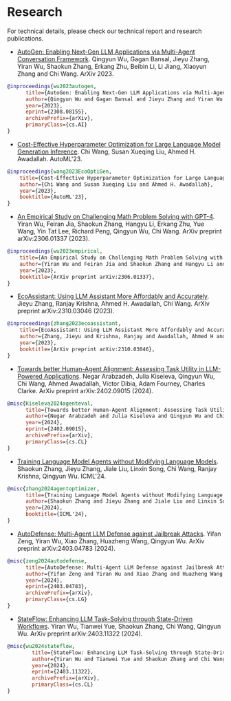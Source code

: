 # Research

For technical details, please check our technical report and research publications.

* [AutoGen: Enabling Next-Gen LLM Applications via Multi-Agent Conversation Framework](https://arxiv.org/abs/2308.08155). Qingyun Wu, Gagan Bansal, Jieyu Zhang, Yiran Wu, Shaokun Zhang, Erkang Zhu, Beibin Li, Li Jiang, Xiaoyun Zhang and Chi Wang. ArXiv 2023.

```bibtex
@inproceedings{wu2023autogen,
      title={AutoGen: Enabling Next-Gen LLM Applications via Multi-Agent Conversation Framework},
      author={Qingyun Wu and Gagan Bansal and Jieyu Zhang and Yiran Wu and Shaokun Zhang and Erkang Zhu and Beibin Li and Li Jiang and Xiaoyun Zhang and Chi Wang},
      year={2023},
      eprint={2308.08155},
      archivePrefix={arXiv},
      primaryClass={cs.AI}
}
```

* [Cost-Effective Hyperparameter Optimization for Large Language Model Generation Inference](https://arxiv.org/abs/2303.04673). Chi Wang, Susan Xueqing Liu, Ahmed H. Awadallah. AutoML'23.

```bibtex
@inproceedings{wang2023EcoOptiGen,
    title={Cost-Effective Hyperparameter Optimization for Large Language Model Generation Inference},
    author={Chi Wang and Susan Xueqing Liu and Ahmed H. Awadallah},
    year={2023},
    booktitle={AutoML'23},
}
```

* [An Empirical Study on Challenging Math Problem Solving with GPT-4](https://arxiv.org/abs/2306.01337). Yiran Wu, Feiran Jia, Shaokun Zhang, Hangyu Li, Erkang Zhu, Yue Wang, Yin Tat Lee, Richard Peng, Qingyun Wu, Chi Wang. ArXiv preprint arXiv:2306.01337 (2023).

```bibtex
@inproceedings{wu2023empirical,
    title={An Empirical Study on Challenging Math Problem Solving with GPT-4},
    author={Yiran Wu and Feiran Jia and Shaokun Zhang and Hangyu Li and Erkang Zhu and Yue Wang and Yin Tat Lee and Richard Peng and Qingyun Wu and Chi Wang},
    year={2023},
    booktitle={ArXiv preprint arXiv:2306.01337},
}
```

* [EcoAssistant: Using LLM Assistant More Affordably and Accurately](https://arxiv.org/abs/2310.03046). Jieyu Zhang, Ranjay Krishna, Ahmed H. Awadallah, Chi Wang. ArXiv preprint arXiv:2310.03046 (2023).

```bibtex
@inproceedings{zhang2023ecoassistant,
    title={EcoAssistant: Using LLM Assistant More Affordably and Accurately},
    author={Zhang, Jieyu and Krishna, Ranjay and Awadallah, Ahmed H and Wang, Chi},
    year={2023},
    booktitle={ArXiv preprint arXiv:2310.03046},
}
```

* [Towards better Human-Agent Alignment: Assessing Task Utility in LLM-Powered Applications](https://arxiv.org/abs/2402.09015). Negar Arabzadeh, Julia Kiseleva, Qingyun Wu, Chi Wang, Ahmed Awadallah, Victor Dibia, Adam Fourney, Charles Clarke. ArXiv preprint arXiv:2402.09015 (2024).

```bibtex
@misc{Kiseleva2024agenteval,
      title={Towards better Human-Agent Alignment: Assessing Task Utility in LLM-Powered Applications},
      author={Negar Arabzadeh and Julia Kiseleva and Qingyun Wu and Chi Wang and Ahmed Awadallah and Victor Dibia and Adam Fourney and Charles Clarke},
      year={2024},
      eprint={2402.09015},
      archivePrefix={arXiv},
      primaryClass={cs.CL}
}
```

* [Training Language Model Agents without Modifying Language Models](https://arxiv.org/abs/2402.11359). Shaokun Zhang, Jieyu Zhang, Jiale Liu, Linxin Song, Chi Wang, Ranjay Krishna, Qingyun Wu. ICML'24.

```bibtex
@misc{zhang2024agentoptimizer,
      title={Training Language Model Agents without Modifying Language Models},
      author={Shaokun Zhang and Jieyu Zhang and Jiale Liu and Linxin Song and Chi Wang and Ranjay Krishna and Qingyun Wu},
      year={2024},
      booktitle={ICML'24},
}
```

* [AutoDefense: Multi-Agent LLM Defense against Jailbreak Attacks](https://arxiv.org/abs/2403.04783). Yifan Zeng, Yiran Wu, Xiao Zhang, Huazheng Wang, Qingyun Wu. ArXiv preprint arXiv:2403.04783 (2024).

```bibtex
@misc{zeng2024autodefense,
      title={AutoDefense: Multi-Agent LLM Defense against Jailbreak Attacks},
      author={Yifan Zeng and Yiran Wu and Xiao Zhang and Huazheng Wang and Qingyun Wu},
      year={2024},
      eprint={2403.04783},
      archivePrefix={arXiv},
      primaryClass={cs.LG}
}
```

* [StateFlow: Enhancing LLM Task-Solving through State-Driven Workflows](https://arxiv.org/abs/2403.11322). Yiran Wu, Tianwei Yue, Shaokun Zhang, Chi Wang, Qingyun Wu. ArXiv preprint arXiv:2403.11322 (2024).

```bibtex
@misc{wu2024stateflow,
        title={StateFlow: Enhancing LLM Task-Solving through State-Driven Workflows},
        author={Yiran Wu and Tianwei Yue and Shaokun Zhang and Chi Wang and Qingyun Wu},
        year={2024},
        eprint={2403.11322},
        archivePrefix={arXiv},
        primaryClass={cs.CL}
}
```

